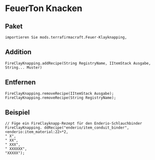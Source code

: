 # FeuerTon Knacken

## Paket
```zenscript
importieren Sie mods.terrafirmacraft.Feuer-Klayknapping,
```

## Addition

```zenscript
FireClayKnapping.addRecipe(String RegistryName, IItemStack Ausgabe, String... Muster)
```

## Entfernen

```zenscript
FireClayKnapping.removeRecipe(IItemStack Ausgabe);
FireClayKnapping.removeRecipe(String RegistryName);
```

## Beispiel
```zenscript
// Füge ein FireClayknapp-Rezept für den Enderio-Schlauchbinder
FireClayKnapping. ddRecipe("enderio/item_conduit_binder", <enderio:item_material:22>*2, 
" X",
" XX",
" XXX",
" XXXXXX",
"XXXXX");
```
